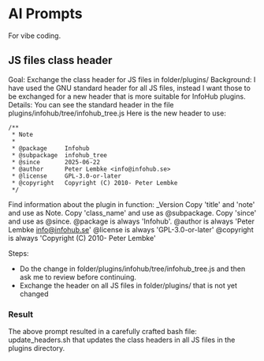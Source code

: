 # AI Prompts

For vibe coding.

## JS files class header

Goal: Exchange the class header for JS files in folder/plugins/
Background: I have used the GNU standard header for all JS files, 
instead I want those to be exchanged for a new header that is more suitable for InfoHub plugins.
Details:
You can see the standard header in the file plugins/infohub/tree/infohub_tree.js
Here is the new header to use:
``` 
/**
 * Note
 *
 * @package     Infohub
 * @subpackage  infohub_tree
 * @since       2025-06-22   
 * @author      Peter Lembke <info@infohub.se>
 * @license     GPL-3.0-or-later
 * @copyright   Copyright (C) 2010- Peter Lembke
 */
```
Find information about the plugin in function: _Version
Copy 'title' and 'note' and use as Note. 
Copy 'class_name' and use as @subpackage.
Copy 'since' and use as @since.
@package is always 'Infohub'.
@author is always 'Peter Lembke <info@infohub.se>'
@license is always 'GPL-3.0-or-later'
@copyright is always 'Copyright (C) 2010- Peter Lembke'

Steps:
* Do the change in folder/plugins/infohub/tree/infohub_tree.js and then ask me to review before continuing.
* Exchange the header on all JS files in folder/plugins/ that is not yet changed

### Result
The above prompt resulted in a carefully crafted bash file: update_headers.sh that updates the class headers in all JS files in the plugins directory.